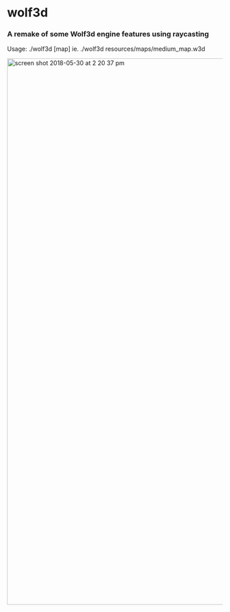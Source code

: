 # wolf3d
### A remake of some Wolf3d engine features using raycasting

Usage: ./wolf3d [map]
ie. ./wolf3d resources/maps/medium_map.w3d

<img width="1274" alt="screen shot 2018-05-30 at 2 20 37 pm" src="https://user-images.githubusercontent.com/18608979/40748703-255d2c60-6416-11e8-930e-b643a97341c3.png">
